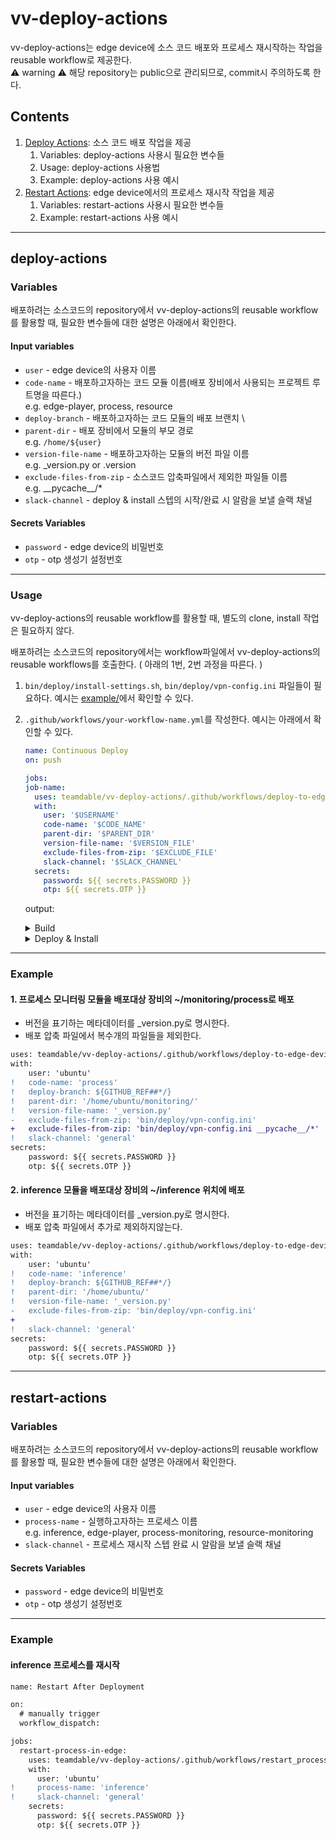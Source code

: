 # vv-deploy-actions
vv-deploy-actions는 edge device에 소스 코드 배포와 프로세스 재시작하는 작업을 reusable workflow로 제공한다. \
⚠️ warning ⚠️ 해당 repository는 public으로 관리되므로, commit시 주의하도록 한다. 

## Contents
1. [Deploy Actions](#deploy-actions): 소스 코드 배포 작업을 제공
	1. Variables: deploy-actions 사용시 필요한 변수들
	2. Usage: deploy-actions 사용법
	3. Example: deploy-actions 사용 예시
2. [Restart Actions](#restart-actions): edge device에서의 프로세스 재시작 작업을 제공
	1. Variables: restart-actions 사용시 필요한 변수들
	2. Example: restart-actions 사용 예시
-------------------------------
## deploy-actions
### Variables
배포하려는 소스코드의 repository에서 vv-deploy-actions의 reusable workflow를 활용할 때, 필요한 변수들에 대한 설명은 아래에서 확인한다.

#### Input variables
- `user` - edge device의 사용자 이름
- `code-name` - 배포하고자하는 코드 모듈 이름(배포 장비에서 사용되는 프로젝트 루트명을 따른다.) \
e.g. edge-player, process, resource
- `deploy-branch` - 배포하고자하는 코드 모듈의 배포 브랜치 \
- `parent-dir` - 배포 장비에서 모듈의 부모 경로 \
e.g. `/home/${user}`
- `version-file-name` - 배포하고자하는 모듈의 버전 파일 이름 \
e.g.  _version.py or .version
- `exclude-files-from-zip` - 소스코드 압축파일에서 제외한 파일들 이름 \
e.g. \_\_pycache\_\_/*
- `slack-channel` - deploy & install 스텝의 시작/완료 시 알람을 보낼 슬랙 채널

#### Secrets Variables
- `password` - edge device의 비밀번호
- `otp` - otp 생성기 설정번호

-------------------------------

### Usage
vv-deploy-actions의 reusable workflow를 활용할 때, 별도의 clone, install 작업은 필요하지 않다.

배포하려는 소스코드의 repository에서는 workflow파일에서 vv-deploy-actions의 reusable workflows를 호출한다. ( 아래의 1번, 2번 과정을 따른다. )

1. `bin/deploy/install-settings.sh`, `bin/deploy/vpn-config.ini` 파일들이 필요하다. 예시는 [example/](https://github.com/teamdable/vv-deploy-actions/blob/main/example/)에서 확인할 수 있다.

2. `.github/workflows/your-workflow-name.yml`를 작성한다. 예시는 아래에서 확인할 수 있다.
	``` yml
	name: Continuous Deploy
	on: push

	jobs:
	job-name:
	  uses: teamdable/vv-deploy-actions/.github/workflows/deploy-to-edge-devices.yml@main
	  with:
	    user: '$USERNAME'
	    code-name: '$CODE_NAME'
	    parent-dir: '$PARENT_DIR'
	    version-file-name: '$VERSION_FILE'
	    exclude-files-from-zip: '$EXCLUDE_FILE'
		slack-channel: '$SLACK_CHANNEL'
	  secrets:
	    password: ${{ secrets.PASSWORD }}
	    otp: ${{ secrets.OTP }}
	```

	output: 
	<details>
	<summary>Build</summary>

	- Success
		```
		deleting: .github/
		deleting: .github/workflows/
		deleting: .github/workflows/main-cd.yml
		```
	</details>

	<details>
	<summary>Deploy & Install</summary>

	- All success: 모든 HOST에 성공적으로 배포되면, 정상적으로 종료됩니다.

		```
		hostname: 127.0.0.1
		build & deploy Success
		install Success

		hostname: 127.0.0.2
		build & deploy Success
		install Success

		hostname: 127.0.0.3
		build & deploy Success
		install Success

		Deploy와 Install에 모두 성공하였습니다
		```

	- Fail: 모든 HOST에 배포를 진행하고, 과정이 완료된 후에 하나라도 배포가 실패했을 시에 Actions가 실패합니다.

		```
		hostname: 127.0.0.2
		build & deploy Success
		[err] target version과 source version이 일치하지않습니다

		hostname: 127.0.0.3
		[err] 배포 대상 edge device에 deploy 작업이 제대로 이루어지지않았습니다

		Deploy와 Install에 실패한 기기들의 hostname은 다음과 습니다
		Deploy: 127.0.0.3
		Install: 127.0.0.2 127.0.0.3
		```
	</details>

-------------------------------

### Example
#### 1. 프로세스 모니터링 모듈을 배포대상 장비의 ~/monitoring/process로 배포
- 버전을 표기하는 메타데이터를 _version.py로 명시한다.
- 배포 압축 파일에서 복수개의 파일들을 제외한다.
```diff
uses: teamdable/vv-deploy-actions/.github/workflows/deploy-to-edge-devices.yml@main
with:
    user: 'ubuntu'
!   code-name: 'process'
!   deploy-branch: ${GITHUB_REF##*/}    
!   parent-dir: '/home/ubuntu/monitoring/'
!   version-file-name: '_version.py'
-   exclude-files-from-zip: 'bin/deploy/vpn-config.ini'
+   exclude-files-from-zip: 'bin/deploy/vpn-config.ini __pycache__/*'
!   slack-channel: 'general'
secrets:
    password: ${{ secrets.PASSWORD }}
    otp: ${{ secrets.OTP }}
```

#### 2. inference 모듈을 배포대상 장비의 ~/inference 위치에 배포
- 버전을 표기하는 메타데이터를 _version.py로 명시한다.
- 배포 압축 파일에서 추가로 제외하지않는다.

```diff
uses: teamdable/vv-deploy-actions/.github/workflows/deploy-to-edge-devices.yml@main
with:
    user: 'ubuntu'
!   code-name: 'inference'
!   deploy-branch: ${GITHUB_REF##*/} 
!   parent-dir: '/home/ubuntu/'
!   version-file-name: '_version.py'
-   exclude-files-from-zip: 'bin/deploy/vpn-config.ini'
+   
!   slack-channel: 'general'
secrets:
    password: ${{ secrets.PASSWORD }}
    otp: ${{ secrets.OTP }}
```

-------------------------------
## restart-actions
### Variables
배포하려는 소스코드의 repository에서 vv-deploy-actions의 reusable workflow를 활용할 때, 필요한 변수들에 대한 설명은 아래에서 확인한다.

#### Input variables
- `user` - edge device의 사용자 이름
- `process-name` - 실행하고자하는 프로세스 이름 \
e.g. inference, edge-player, process-monitoring, resource-monitoring
- `slack-channel` - 프로세스 재시작 스텝 완료 시 알람을 보낼 슬랙 채널

#### Secrets Variables
- `password` - edge device의 비밀번호
- `otp` - otp 생성기 설정번호

-------------------------------

### Example
#### inference 프로세스를 재시작
```diff
name: Restart After Deployment

on:
  # manually trigger
  workflow_dispatch:

jobs:
  restart-process-in-edge:
    uses: teamdable/vv-deploy-actions/.github/workflows/restart_process_after_deploy.yml@main
    with:
      user: 'ubuntu'
!     process-name: 'inference'
!     slack-channel: 'general'
    secrets:
      password: ${{ secrets.PASSWORD }}
      otp: ${{ secrets.OTP }}
```
